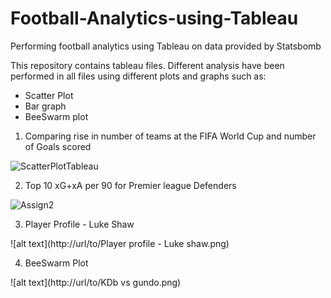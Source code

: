 # Football-Analytics-using-Tableau
Performing football analytics using Tableau on data provided by Statsbomb

This repository contains tableau files. Different analysis have been performed in all files using different plots and graphs such as:
* Scatter Plot
* Bar graph
* BeeSwarm plot

1. Comparing rise in number of teams at the FIFA World Cup and number of Goals scored

![ScatterPlotTableau](https://user-images.githubusercontent.com/31702449/112308783-894ffa80-8cc8-11eb-9c32-5267c7ceaac8.png)

2. Top 10 xG+xA per 90 for Premier league Defenders

![Assign2](https://user-images.githubusercontent.com/31702449/112308880-a4bb0580-8cc8-11eb-9565-335041be4b6d.png)

3. Player Profile - Luke Shaw

![alt text](http://url/to/Player profile - Luke shaw.png)

4. BeeSwarm Plot 

![alt text](http://url/to/KDb vs gundo.png)

